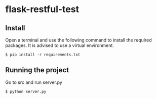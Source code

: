 # flask-restful-test

## Install
Open a terminal and use the following command to install the required packages.
It is advised to use a virtual environment.
```
$ pip install -r requirements.txt
```

## Running the project
Go to src and run server.py
```
$ python server.py
```
